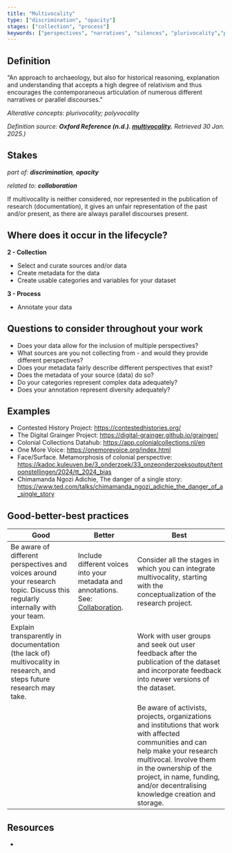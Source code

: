 ```yaml
---
title: "Multivocality"
type: ["discrimination", "opacity"]
stages: ["collection", "process"]
keywords: ["perspectives", "narratives", "silences", "plurivocality","polyvocality","polyphony"]
---
```


## Definition
“An approach to archaeology, but also for historical reasoning, explanation and understanding that accepts a high degree of relativism and thus encourages the contemporaneous articulation of numerous different narratives or parallel discourses."

_Alterative concepts: plurivocality; polyvocality_
 
_Definition source: **Oxford Reference (n.d.). [multivocality](https://www.oxfordreference.com/view/10.1093/oi/authority.20110803100216225_).** Retrieved 30 Jan. 2025.)_

## Stakes
_part of: **discrimination**, **opacity**_

_related to: **collaboration**_

If multivocality is neither considered, nor represented in the publication of research (documentation), it gives an unfair representation of the past and/or present, as there are always parallel discourses present. 
  

## Where does it occur in the lifecycle?

**2 - Collection**
- Select and curate sources and/or data
- Create metadata for the data
- Create usable categories and variables for your dataset

**3 - Process**
- Annotate your data

## Questions to consider throughout your work
- Does your data allow for the inclusion of multiple perspectives?
- What sources are you not collecting from - and would they provide different perspectives?
- Does your metadata fairly describe different perspectives that exist?
- Does the metadata of your source (data) do so?
- Do your categories represent complex data adequately?
- Does your annotation represent diversity adequately?

## Examples
- Contested History Project: https://contestedhistories.org/ 
- The Digital Grainger Project: https://digital-grainger.github.io/grainger/
- Colonial Collections Datahub: https://app.colonialcollections.nl/en
- One More Voice: https://onemorevoice.org/index.html 
- Face/Surface. Metamorphosis of colonial perspective: https://kadoc.kuleuven.be/3_onderzoek/33_onzeonderzoeksoutput/tentoonstellingen/2024/tt_2024_bias 
- Chimamanda Ngozi Adichie, The danger of a single story: https://www.ted.com/talks/chimamanda_ngozi_adichie_the_danger_of_a_single_story 

## Good-better-best practices

| Good | Better | Best|
|---|---|---|
|Be aware of different perspectives and voices around your research topic. Discuss this regularly internally with your team.| Include different voices into your metadata and annotations. See: [Collaboration](/bias/types/collaboration).|Consider all the stages in which you can integrate multivocality, starting with the conceptualization of the research project. 
| Explain transparently in documentation (the lack of) multivocality in research, and steps future research may take. | | Work with user groups and seek out user feedback after the publication of the dataset and incorporate feedback into newer versions of the dataset. 
| | | Be aware of activists, projects, organizations and institutions that work with affected communities and can help make your research multivocal. Involve them in the ownership of the project, in name, funding, and/or decentralising knowledge creation and storage.|


## Resources
- 